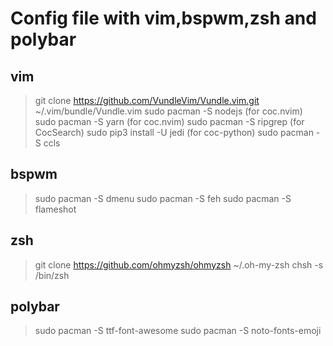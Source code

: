 # Config file with vim,bspwm,zsh and polybar

## vim
> git clone https://github.com/VundleVim/Vundle.vim.git ~/.vim/bundle/Vundle.vim
> sudo pacman -S nodejs (for coc.nvim)
> sudo pacman -S yarn (for coc.nvim)
> sudo pacman -S ripgrep (for CocSearch)
> sudo pip3 install -U jedi (for coc-python)
> sudo pacman -S ccls

## bspwm
> sudo pacman -S dmenu
> sudo pacman -S feh
> sudo pacman -S flameshot

## zsh
> git clone https://github.com/ohmyzsh/ohmyzsh ~/.oh-my-zsh
> chsh -s /bin/zsh

## polybar
> sudo pacman -S ttf-font-awesome
> sudo pacman -S noto-fonts-emoji
